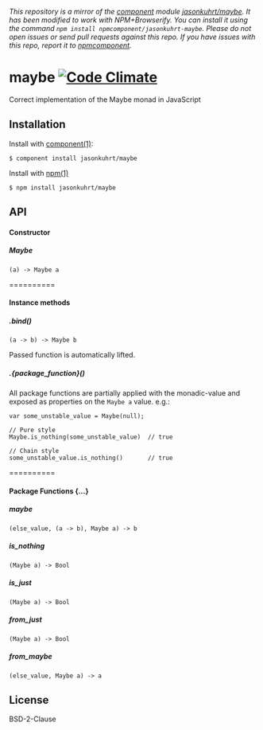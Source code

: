 *This repository is a mirror of the [component](http://component.io) module [jasonkuhrt/maybe](http://github.com/jasonkuhrt/maybe). It has been modified to work with NPM+Browserify. You can install it using the command `npm install npmcomponent/jasonkuhrt-maybe`. Please do not open issues or send pull requests against this repo. If you have issues with this repo, report it to [npmcomponent](https://github.com/airportyh/npmcomponent).*
# maybe [![Code Climate](https://codeclimate.com/github/jasonkuhrt/maybe.png)](https://codeclimate.com/github/jasonkuhrt/maybe)

  Correct implementation of the Maybe monad in JavaScript

## Installation

  Install with [component(1)](http://component.io):

    $ component install jasonkuhrt/maybe

  Install with [npm(1)](https://npmjs.org)

    $ npm install jasonkuhrt/maybe

## API

#### Constructor

##### Maybe
    (a) -> Maybe a

==========

#### Instance methods

##### .bind()
    (a -> b) -> Maybe b

  Passed function is automatically lifted.

##### .{package_function}()
  All package functions are partially applied with the monadic-value and exposed as properties on the `Maybe a` value. e.g.:

    var some_unstable_value = Maybe(null);

    // Pure style
    Maybe.is_nothing(some_unstable_value)  // true

    // Chain style
    some_unstable_value.is_nothing()       // true

==========

#### Package Functions {...}

##### maybe
    (else_value, (a -> b), Maybe a) -> b

##### is_nothing
    (Maybe a) -> Bool

##### is_just
    (Maybe a) -> Bool

##### from_just
    (Maybe a) -> Bool

##### from_maybe
    (else_value, Maybe a) -> a


## License

  BSD-2-Clause
